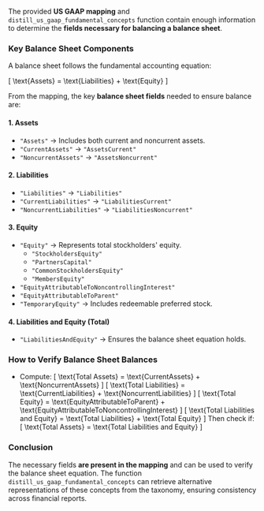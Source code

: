 The provided **US GAAP mapping** and `distill_us_gaap_fundamental_concepts` function contain enough information to determine the **fields necessary for balancing a balance sheet**. 

### **Key Balance Sheet Components**
A balance sheet follows the fundamental accounting equation:

\[
\text{Assets} = \text{Liabilities} + \text{Equity}
\]

From the mapping, the key **balance sheet fields** needed to ensure balance are:

#### **1. Assets**
- `"Assets"` → Includes both current and noncurrent assets.
- `"CurrentAssets"` → `"AssetsCurrent"`
- `"NoncurrentAssets"` → `"AssetsNoncurrent"`

#### **2. Liabilities**
- `"Liabilities"` → `"Liabilities"`
- `"CurrentLiabilities"` → `"LiabilitiesCurrent"`
- `"NoncurrentLiabilities"` → `"LiabilitiesNoncurrent"`

#### **3. Equity**
- `"Equity"` → Represents total stockholders' equity.
  - `"StockholdersEquity"`
  - `"PartnersCapital"`
  - `"CommonStockholdersEquity"`
  - `"MembersEquity"`
- `"EquityAttributableToNoncontrollingInterest"`
- `"EquityAttributableToParent"`
- `"TemporaryEquity"` → Includes redeemable preferred stock.

#### **4. Liabilities and Equity (Total)**
- `"LiabilitiesAndEquity"` → Ensures the balance sheet equation holds.

### **How to Verify Balance Sheet Balances**
- Compute:
  \[
  \text{Total Assets} = \text{CurrentAssets} + \text{NoncurrentAssets}
  \]
  \[
  \text{Total Liabilities} = \text{CurrentLiabilities} + \text{NoncurrentLiabilities}
  \]
  \[
  \text{Total Equity} = \text{EquityAttributableToParent} + \text{EquityAttributableToNoncontrollingInterest}
  \]
  \[
  \text{Total Liabilities and Equity} = \text{Total Liabilities} + \text{Total Equity}
  \]
  Then check if:
  \[
  \text{Total Assets} = \text{Total Liabilities and Equity}
  \]

### **Conclusion**
The necessary fields **are present in the mapping** and can be used to verify the balance sheet equation. The function `distill_us_gaap_fundamental_concepts` can retrieve alternative representations of these concepts from the taxonomy, ensuring consistency across financial reports.
